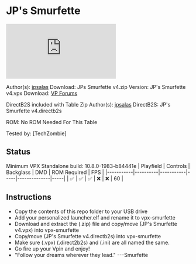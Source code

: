 # JP's Smurfette

![Table Preview](https://www.vpforums.org/index.php?app=downloads&module=display&section=screenshot&record=105669&id=11610&full=1)

Author(s): [jpsalas](https://www.vpforums.org/index.php?showuser=277)
Download:  JPs Smurfette v4.zip
Version:   JP's Smurfette v4.vpx
Download:  [VP Forums](https://www.vpforums.org/index.php?app=downloads&showfile=11609)

DirectB2S included with Table Zip
Author(s): [jpsalas](https://www.vpforums.org/index.php?showuser=277)
DirectB2S: JP's Smurfette v4.directb2s

ROM: No ROM Needed For This Table

Tested by:
[TechZombie]

## Status 

Minimum VPX Standalone build: 10.8.0-1983-b84441e
| Playfield | Controls | Backglass | DMD | ROM Required | FPS | 
|-----------|----------|-----------|-----|--------------|-----|
| :white_check_mark: | :white_check_mark: | :white_check_mark: | :x: | :x: | 60 |

## Instructions

- Copy the contents of this repo folder to your USB drive
- Add your personalized launcher.elf and rename it to vpx-smurfette
- Download and extract the (.zip) file and copy/move (JP's Smurfette v4.vpx) into vpx-smurfette
- Copy/move (JP's Smurfette v4.directb2s) into vpx-smurfette
- Make sure (.vpx) (.direct2b2s) and (.ini) are all named the same. 
- Go fire up your Vpin and enjoy!
- "Follow your dreams wherever they lead." ---Smurfette